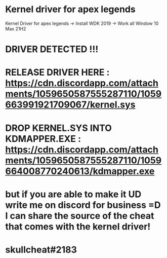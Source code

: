 # Kernel driver for apex legends
Kernel Driver for apex legends
-> Install WDK 2019
-> Work all Window 10 Max 21H2

# DRIVER DETECTED !!!
# RELEASE DRIVER HERE : https://cdn.discordapp.com/attachments/1059650587555287110/1059663991921709067/kernel.sys
# DROP KERNEL.SYS INTO KDMAPPER.EXE : https://cdn.discordapp.com/attachments/1059650587555287110/1059664008770240613/kdmapper.exe

# but if you are able to make it UD write me on discord for business =D I can share the source of the cheat that comes with the kernel driver!
# skullcheat#2183
